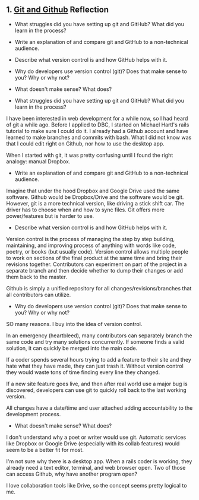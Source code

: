 ## 1. [Git and Github](1_get_started/readme.md) Reflection

* What struggles did you have setting up git and GitHub? What did you learn in the process?
* Write an explanation of and compare git and GitHub to a non-technical audience. 
* Describe what version control is and how GitHub helps with it.
* Why do developers use version control (git)? Does that make sense to you? Why or why not?
* What doesn't make sense? What does?

* What struggles did you have setting up git and GitHub? What did you learn in the process?
 
I have been interested in web development for a while now, so I had heard of git a while ago.  Before I applied to DBC, I started on Michael Hartl's rails tutorial to make sure I could do it.  I already had a Github account and have learned to make branches and commits with bash.  What I did not know was that I could edit right on Github, nor how to use the desktop app.  

When I started with git, it was pretty confusing until I found the right analogy: manual Dropbox.

* Write an explanation of and compare git and GitHub to a non-technical audience. 

Imagine that under the hood Dropbox and Google Drive used the same software.  Github would be Dropbox/Drive and the software would be git.  However, git is a more technical version, like driving a stick shift car.  The driver has to choose when and how to sync files.  Git offers more power/features but is harder to use.

* Describe what version control is and how GitHub helps with it.

Version control is the process of managing the step by step building, maintaining, and improving process of anything with words like code, poetry, or books (but usually code).  Version control allows multiple people to work on sections of the final product at the same time and bring their revisions together.  Contributors can experiment on part of the project in a separate branch and then decide whether to dump their changes or add them back to the master.

Github is simply a unified repository for all changes/revisions/branches that all contributors can utilize.  

* Why do developers use version control (git)? Does that make sense to you? Why or why not?

SO many reasons.  I buy into the idea of version control.

In an emergency (heartbleed), many contributors can separately branch the same code and try many solutions concurrently.  If someone finds a valid solution, it can quickly be merged into the main code.

If a coder spends several hours trying to add a feature to their site and they hate what they have made, they can just trash it.  Without version control they would waste tons of time finding every line they changed.

If a new site feature goes live, and then after real world use a major bug is discovered, developers can use git to quickly roll back to the last working version.

All changes have a date/time and user attached adding accountability to the development process.


* What doesn't make sense? What does?

I don't understand why a poet or writer would use git.  Automatic services like Dropbox or Google Drive (especially with its collab features) would seem to be a better fit for most.

I'm not sure why there is a desktop app.  When a rails coder is working, they already need a text editor, terminal, and web browser open.  Two of those can access Github, why have another program open?

I love collaboration tools like Drive, so the concept seems pretty logical to me.

